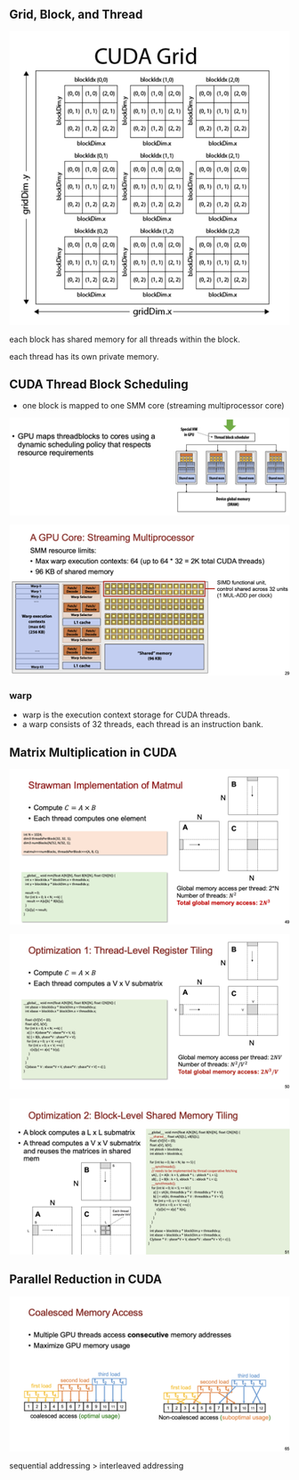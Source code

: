 ## Grid, Block, and Thread
![cuda grid](image-1.png)

each block has shared memory for all threads within the block.

each thread has its own private memory.

## CUDA Thread Block Scheduling
+ one block is mapped to one SMM core (streaming multiprocessor core)

![alt text](image-2.png)


![alt text](image.png)

### warp
+ warp is the execution context storage for CUDA threads.
+ a warp consists of 32 threads, each thread is an instruction bank.

## Matrix Multiplication in CUDA

![alt text](image-3.png)

![alt text](image-4.png)

![alt text](image-5.png)

## Parallel Reduction in CUDA
![alt text](image-6.png)

sequential addressing > interleaved addressing